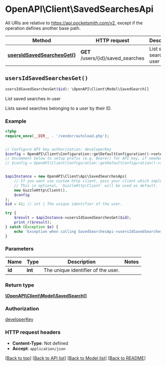 # OpenAPI\Client\SavedSearchesApi

All URIs are relative to https://api.pocketsmith.com/v2, except if the operation defines another base path.

| Method | HTTP request | Description |
| ------------- | ------------- | ------------- |
| [**usersIdSavedSearchesGet()**](SavedSearchesApi.md#usersIdSavedSearchesGet) | **GET** /users/{id}/saved_searches | List saved searches in user |


## `usersIdSavedSearchesGet()`

```php
usersIdSavedSearchesGet($id): \OpenAPI\Client\Model\SavedSearch[]
```

List saved searches in user

Lists saved searches belonging to a user by their ID.

### Example

```php
<?php
require_once(__DIR__ . '/vendor/autoload.php');


// Configure API key authorization: developerKey
$config = OpenAPI\Client\Configuration::getDefaultConfiguration()->setApiKey('X-Developer-Key', 'YOUR_API_KEY');
// Uncomment below to setup prefix (e.g. Bearer) for API key, if needed
// $config = OpenAPI\Client\Configuration::getDefaultConfiguration()->setApiKeyPrefix('X-Developer-Key', 'Bearer');


$apiInstance = new OpenAPI\Client\Api\SavedSearchesApi(
    // If you want use custom http client, pass your client which implements `GuzzleHttp\ClientInterface`.
    // This is optional, `GuzzleHttp\Client` will be used as default.
    new GuzzleHttp\Client(),
    $config
);
$id = 42; // int | The unique identifier of the user.

try {
    $result = $apiInstance->usersIdSavedSearchesGet($id);
    print_r($result);
} catch (Exception $e) {
    echo 'Exception when calling SavedSearchesApi->usersIdSavedSearchesGet: ', $e->getMessage(), PHP_EOL;
}
```

### Parameters

| Name | Type | Description  | Notes |
| ------------- | ------------- | ------------- | ------------- |
| **id** | **int**| The unique identifier of the user. | |

### Return type

[**\OpenAPI\Client\Model\SavedSearch[]**](../Model/SavedSearch.md)

### Authorization

[developerKey](../../README.md#developerKey)

### HTTP request headers

- **Content-Type**: Not defined
- **Accept**: `application/json`

[[Back to top]](#) [[Back to API list]](../../README.md#endpoints)
[[Back to Model list]](../../README.md#models)
[[Back to README]](../../README.md)
